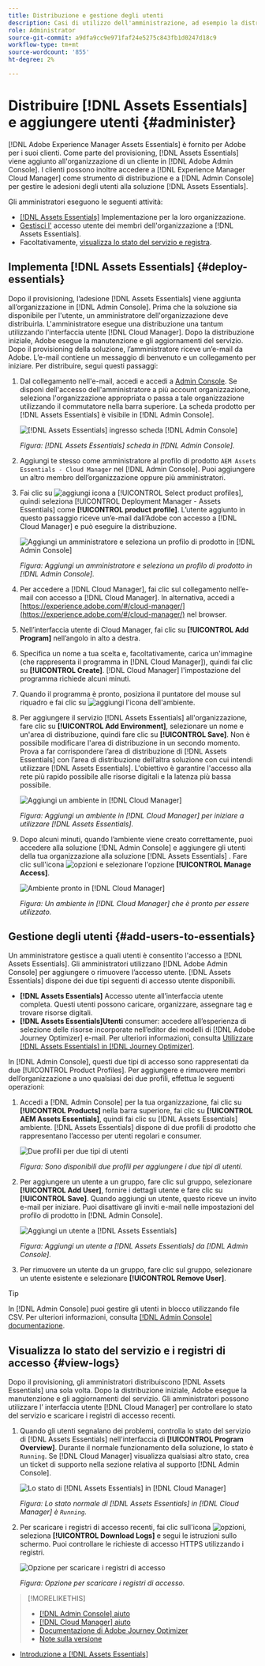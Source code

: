 ```yaml
---
title: Distribuzione e gestione degli utenti
description: Casi di utilizzo dell'amministrazione, ad esempio la distribuzione e la gestione degli utenti in [!DNL Assets Essentials].
role: Administrator
source-git-commit: a9dfa9cc9e971faf24e5275c843fb1d0247d18c9
workflow-type: tm+mt
source-wordcount: '855'
ht-degree: 2%

---
```



# Distribuire [!DNL Assets Essentials] e aggiungere utenti {#administer}

[!DNL Adobe Experience Manager Assets Essentials] è fornito per Adobe per i suoi clienti. Come parte del provisioning, [!DNL Assets Essentials] viene aggiunto all&#39;organizzazione di un cliente in [!DNL Adobe Admin Console]. I clienti possono inoltre accedere a [!DNL Experience Manager Cloud Manager] come strumento di distribuzione e a [!DNL Admin Console] per gestire le adesioni degli utenti alla soluzione [!DNL Assets Essentials].

Gli amministratori eseguono le seguenti attività:

* [ [!DNL Assets Essentials]](#deploy-essentials) Implementazione per la loro organizzazione.
* [Gestisci l&#39;](#add-users-to-essentials) accesso utente dei membri dell&#39;organizzazione a  [!DNL Assets Essentials].
* Facoltativamente, [visualizza lo stato del servizio e registra](#view-logs).

## Implementa [!DNL Assets Essentials] {#deploy-essentials}

Dopo il provisioning, l’adesione [!DNL Assets Essentials] viene aggiunta all’organizzazione in [!DNL Admin Console]. Prima che la soluzione sia disponibile per l&#39;utente, un amministratore dell&#39;organizzazione deve distribuirla. L&#39;amministratore esegue una distribuzione una tantum utilizzando l&#39;interfaccia utente [!DNL Cloud Manager]. Dopo la distribuzione iniziale, Adobe esegue la manutenzione e gli aggiornamenti del servizio. Dopo il provisioning della soluzione, l’amministratore riceve un’e-mail da Adobe. L’e-mail contiene un messaggio di benvenuto e un collegamento per iniziare. Per distribuire, segui questi passaggi:

1. Dal collegamento nell&#39;e-mail, accedi e accedi a [Admin Console](https://adminconsole.adobe.com). Se disponi dell&#39;accesso dell&#39;amministratore a più account organizzazione, seleziona l&#39;organizzazione appropriata o passa a tale organizzazione utilizzando il commutatore nella barra superiore. La scheda prodotto per [!DNL Assets Essentials] è visibile in [!DNL Admin Console].

   ![[!DNL Assets Essentials] ingresso scheda  [!DNL Admin Console]](assets/essentials-in-admin-console.png)

   *Figura:  [!DNL Assets Essentials] scheda in  [!DNL Admin Console].*

1. Aggiungi te stesso come amministratore al profilo di prodotto `AEM Assets Essentials - Cloud Manager` nel [!DNL Admin Console]. Puoi aggiungere un altro membro dell’organizzazione oppure più amministratori.

1. Fai clic su ![aggiungi icona](assets/do-not-localize/add-icon.svg) a [!UICONTROL Select product profiles], quindi seleziona [!UICONTROL Deployment Manager - Assets Essentials] come **[!UICONTROL product profile]**. L’utente aggiunto in questo passaggio riceve un’e-mail dall’Adobe con accesso a [!DNL Cloud Manager] e può eseguire la distribuzione.

   ![Aggiungi un amministratore e seleziona un profilo di prodotto in  [!DNL Admin Console]](assets/adminconsole-user1.png)

   *Figura: Aggiungi un amministratore e seleziona un profilo di prodotto in  [!DNL Admin Console].*

1. Per accedere a [!DNL Cloud Manager], fai clic sul collegamento nell’e-mail con accesso a [!DNL Cloud Manager]. In alternativa, accedi a [https://experience.adobe.com/#/cloud-manager/](https://experience.adobe.com/#/cloud-manager/) nel browser.

1. Nell’interfaccia utente di Cloud Manager, fai clic su **[!UICONTROL Add Program]** nell’angolo in alto a destra.

1. Specifica un nome a tua scelta e, facoltativamente, carica un&#39;immagine (che rappresenta il programma in [!DNL Cloud Manager]), quindi fai clic su **[!UICONTROL Create]**. [!DNL Cloud Manager] l&#39;impostazione del programma richiede alcuni minuti.

1. Quando il programma è pronto, posiziona il puntatore del mouse sul riquadro e fai clic su ![aggiungi l&#39;icona dell&#39;ambiente](assets/do-not-localize/add-environment-icon.png).

1. Per aggiungere il servizio [!DNL Assets Essentials] all&#39;organizzazione, fare clic su **[!UICONTROL Add Environment]**, selezionare un nome e un&#39;area di distribuzione, quindi fare clic su **[!UICONTROL Save]**. Non è possibile modificare l&#39;area di distribuzione in un secondo momento. Prova a far corrispondere l’area di distribuzione di [!DNL Assets Essentials] con l’area di distribuzione dell’altra soluzione con cui intendi utilizzare [!DNL Assets Essentials]. L&#39;obiettivo è garantire l&#39;accesso alla rete più rapido possibile alle risorse digitali e la latenza più bassa possibile.

   ![Aggiungi un ambiente in  [!DNL Cloud Manager]](assets/cloudmanager-add-environment-for-essentials.png)

   *Figura: Aggiungi un ambiente in  [!DNL Cloud Manager] per iniziare a utilizzare  [!DNL Assets Essentials].*

1. Dopo alcuni minuti, quando l’ambiente viene creato correttamente, puoi accedere alla soluzione [!DNL Admin Console] e aggiungere gli utenti della tua organizzazione alla soluzione [!DNL Assets Essentials] . Fare clic sull&#39;icona ![opzioni](assets/do-not-localize/options-ellipses-icon.png) e selezionare l&#39;opzione **[!UICONTROL Manage Access]**.

   ![Ambiente pronto in  [!DNL Cloud Manager]](assets/cloudmanager-manage-access-essentials.png)

   *Figura: Un ambiente in  [!DNL Cloud Manager] che è pronto per essere utilizzato.*

## Gestione degli utenti {#add-users-to-essentials}

Un amministratore gestisce a quali utenti è consentito l&#39;accesso a [!DNL Assets Essentials]. Gli amministratori utilizzano [!DNL Adobe Admin Console] per aggiungere o rimuovere l’accesso utente. [!DNL Assets Essentials] dispone dei due tipi seguenti di accesso utente disponibili.

* **[!DNL Assets Essentials]** Accesso utente all’interfaccia utente completa. Questi utenti possono caricare, organizzare, assegnare tag e trovare risorse digitali.
* **[!DNL Assets Essentials]Utenti** consumer: accedere all’esperienza di selezione delle risorse incorporate nell’editor dei modelli di  [!DNL Adobe Journey Optimizer] e-mail. Per ulteriori informazioni, consulta [Utilizzare [!DNL Assets Essentials] in [!DNL Journey Optimizer]](https://experienceleague.adobe.com/docs/journey-optimizer/using/create-messages/assets-essentials.html).

In [!DNL Admin Console], questi due tipi di accesso sono rappresentati da due [!UICONTROL Product Profiles]. Per aggiungere e rimuovere membri dell’organizzazione a uno qualsiasi dei due profili, effettua le seguenti operazioni:

1. Accedi a [!DNL Admin Console] per la tua organizzazione, fai clic su **[!UICONTROL Products]** nella barra superiore, fai clic su **[!UICONTROL AEM Assets Essentials]**, quindi fai clic su [!DNL Assets Essentials] ambiente. [!DNL Assets Essentials] dispone di due profili di prodotto che rappresentano l’accesso per utenti regolari e consumer.

   ![Due profili per due tipi di utenti](assets/adminconsole-user-types.png)

   *Figura: Sono disponibili due profili per aggiungere i due tipi di utenti.*

1. Per aggiungere un utente a un gruppo, fare clic sul gruppo, selezionare **[!UICONTROL Add User]**, fornire i dettagli utente e fare clic su **[!UICONTROL Save]**. Quando aggiungi un utente, questo riceve un invito e-mail per iniziare. Puoi disattivare gli inviti e-mail nelle impostazioni del profilo di prodotto in [!DNL Admin Console].

   ![Aggiungi un utente a  [!DNL Assets Essentials]](assets/adminconsole-add-user.png)

   *Figura: Aggiungi un utente a  [!DNL Assets Essentials] da  [!DNL Admin Console].*

1. Per rimuovere un utente da un gruppo, fare clic sul gruppo, selezionare un utente esistente e selezionare **[!UICONTROL Remove User]**.

>[!TIP]
>
>In [!DNL Admin Console] puoi gestire gli utenti in blocco utilizzando file CSV. Per ulteriori informazioni, consulta [[!DNL Admin Console] documentazione](https://helpx.adobe.com/enterprise/using/accounts.html).

## Visualizza lo stato del servizio e i registri di accesso {#view-logs}

Dopo il provisioning, gli amministratori distribuiscono [!DNL Assets Essentials] una sola volta. Dopo la distribuzione iniziale, Adobe esegue la manutenzione e gli aggiornamenti del servizio. Gli amministratori possono utilizzare l’ interfaccia utente [!DNL Cloud Manager] per controllare lo stato del servizio e scaricare i registri di accesso recenti.

1. Quando gli utenti segnalano dei problemi, controlla lo stato del servizio di [!DNL Assets Essentials] nell&#39;interfaccia di **[!UICONTROL Program Overview]**. Durante il normale funzionamento della soluzione, lo stato è `Running`. Se [!DNL Cloud Manager] visualizza qualsiasi altro stato, crea un ticket di supporto nella sezione relativa al supporto [!DNL Admin Console].

   ![Lo stato di  [!DNL Assets Essentials] in  [!DNL Cloud Manager]](assets/cloudmanager-manage-access-essentials.png)

   *Figura: Lo stato normale di  [!DNL Assets Essentials] in  [!DNL Cloud Manager] è  `Running`.*

1. Per scaricare i registri di accesso recenti, fai clic sull&#39;icona ![opzioni](assets/do-not-localize/options-ellipses-icon.png), seleziona **[!UICONTROL Download Logs]** e segui le istruzioni sullo schermo. Puoi controllare le richieste di accesso HTTPS utilizzando i registri.

   ![ Opzione per scaricare i registri di accesso](assets/cloudmanager-download-logs.png)

   *Figura: Opzione per scaricare i registri di accesso.*

>[!MORELIKETHIS]
>
>* [[!DNL Admin Console] aiuto](https://helpx.adobe.com/enterprise/using/admin-console.html)
>* [[!DNL Cloud Manager] aiuto](https://experienceleague.adobe.com/docs/experience-manager-cloud-manager/using/introduction-to-cloud-manager.html?lang=it)
>* [Documentazione di Adobe Journey Optimizer](https://experienceleague.adobe.com/docs/journey-optimizer/using/ajo-home.html)
>* [Note sulla versione](release-notes.md)
* [Introduzione a [!DNL Assets Essentials]](get-started.md)

